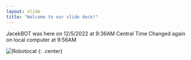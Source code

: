```yaml
---
layout: slide
title: "Welcome to our slide deck!"
---
```


JacekBOT was here on 12/5/2022 at 9:36AM Central Time
Changed again on local computer at 9:56AM

![Robotocat](https://octodex.github.com/images/Robotocat.png)
{: .center}
